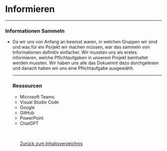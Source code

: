 # Informieren 

<hr>



### Informationen Sammeln 

<ul><li> Da wir uns von Anfang an bewisst waren, in welchen Gruppen wir sind und was für ein Porjekt wir machen müssen, war das sammeln von Informationen definitiv einfacher. Wir mussten uns als erstes informieren, welche Pflichtaufgaben in unserem Projekt beinhaltet werden mussten. Wir haben uns alle das Dokuemnt dazu durchgelesen und danach haben wir uns eine Pflichtaufgabe ausgewählt. 

<hr>

### Ressourcen

<ul>
<li> Microsoft Teams </li>
<li> Visual Studio Code </li>
<li> Google </li>
<li> GitHub </li>
<li> PowerPoint </li> 
<li> ChatGPT </li>

<br>
<br>

[Zurück zum Inhaltsverzeichnis](README.md)

